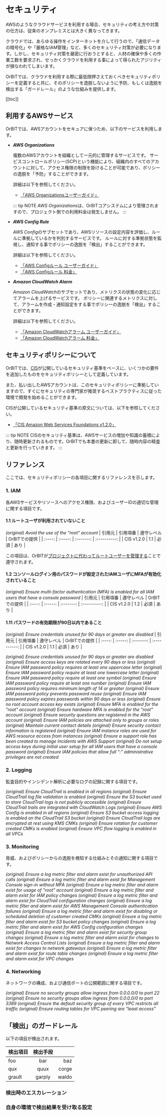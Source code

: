 # セキュリティ

AWSのようなクラウドサービスを利用する場合、セキュリティの考え方や対策の仕方は、従来のオンプレミスとは大きく異なってきます。

クラウドでは、あらゆる操作をインターネットを介して行うので、「通信データの暗号化」や「厳格なIAM管理」など、多くのセキュリティ対策が必要になります。しかし、セキュリティ対策を厳密に行おうとすると、人材の確保や多くの作業工数を要求され、せっかくクラウドを利用する事によって得られたアジリティが損なわれてしまいます。

OrBITでは、クラウドを利用する際に最低限押さえておくべきセキュリティポリシーを定義すると共に、そのポリシーを逸脱しないように予防、もしくは逸脱を検出する「ガードレール」のような仕組みを提供します。

[[toc]]

## 利用するAWSサービス
OrBITでは、AWSアカウントをセキュアに保つため、以下のサービスを利用します。

- ***AWS Organizations***

    複数のAWSアカウントを組織として一元的に管理するサービスです。
    サービスコントロールポリシー(SCP)という機能により、組織内のすべてのアカウントに対して、アクセス権限の制限を掛けることが可能であり、ポリシーの逸脱を「予防」することができます。

    詳細は以下を参照してください。
    - [「AWS Organizationsユーザーガイド」](https://docs.aws.amazon.com/ja_jp/organizations/latest/userguide/orgs_introduction.html)
    
    ::: tip NOTE
    *AWS Organizations*は、OrBITコアシステムにより管理されますので、プロジェクト側での利用料金は発生しません。
    :::

- ***AWS Config Rule***

    *AWS Config*のサブセットであり、AWSリソースの設定内容を評価し、ルールに準拠しているかを判別するサービスです。
    ルールに対する準拠状態を監視し、通知する事でポリシーの逸脱を「検出」することができます。

    詳細は以下を参照してください。
    - [「AWS Configルール ユーザーガイド」](https://docs.aws.amazon.com/ja_jp/config/latest/developerguide/evaluate-config.html)
    - [「AWS Configルール 料金」](https://aws.amazon.com/jp/config/pricing/)

- ***Amazon CloudWatch Alarm***

    *Amazon CloudWatch*のサブセットであり、メトリクスの状態の変化に応じてアラームを上げるサービスです。
    ポリシーに関連するメトリクスに対して、アラームを作成・通知設定をする事でポリシーの逸脱を「検出」することができます。

    詳細は以下を参照してください。
    - [「Amazon CloudWatchアラーム ユーザーガイド」](https://docs.aws.amazon.com/ja_jp/AmazonCloudWatch/latest/monitoring/AlarmThatSendsEmail.html)
    - [「Amazon CloudWatchアラーム 料金」](https://aws.amazon.com/jp/cloudwatch/pricing/)

## セキュリティポリシーについて
OrBITでは、[CIS](/support/glossary/#cis-center-for-internet-security)が公開しているセキュリティ基準をベースに、いくつかの要件を追加したものをセキュリティポリシーとして定義しています。

また、払い出したAWSアカウントは、このセキュリティポリシーに準拠していますので、すぐにセキュリティの専門家が推奨するベストプラクティスに従った環境で開発を始めることができます。

CISが公開しているセキュリティ基準の原文については、以下を参照してください。
- [「CIS Amazon Web Services Foundations v1.2.0」](https://d0.awsstatic.com/whitepapers/compliance/AWS_CIS_Foundations_Benchmark.pdf)

::: tip NOTE
CISのセキュリティ基準は、AWSサービスの増加や知識の蓄積により、随時更新されるものです。OrBITでも本書の更新に即して、随時内容の精査と更新を行っていきます。
:::

## リファレンス
ここでは、セキュリティポリシーの各項目に関するリファレンスを示します。
<CodeDetail title="このポリシーを見る" code="test"/>


### 1. IAM
各AWSサービスやリソースへのアクセス権限、およびユーザーIDの適切な管理に関する項目です。

#### 1.1 ルートユーザが利用されていないこと <Badge text="必須" type="error"/>
*(original) Avoid the use of the "root" account*
| 引用元 | 引用項番 | 遵守レベル | OrBITでの提供 |
| :----: | :-----: | :-------: | :----------: |
| CIS v1.2.0 | 1.1 | 必須 | あり |

この項目は、OrBITが[プロジェクトに代わってルートユーザーを管理する](/guide/aws/account-management#ルートユーザーの管理)ことで遵守されます。

#### 1.2 コンソールログイン用のパスワードが設定されたIAMユーザにMFAが有効化されていること<Badge text="必須" type="error"/>
*(original) Ensure multi-factor authentication (MFA) is enabled for all IAM users that have a console password*
| 引用元 | 引用項番 | 遵守レベル | OrBITでの提供 |
| :----: | :-----: | :-------: | :----------: |
| CIS v1.2.0 | 1.2 | 必須 | あり |

#### 1.11 パスワードの有効期限が90日以内であること <Badge text="任意" type="tip"/>
*(original) Ensure credentials unused for 90 days or greater are disabled*
| 引用元 | 引用項番 | 遵守レベル | OrBITでの提供 |
| :----: | :-----: | :-------: | :----------: |
| CIS v1.2.0 | 1.1 | 必須 | あり |

*(original) Ensure credentials unused for 90 days or greater are disabled*
*(original) Ensure access keys are rotated every 90 days or less*
*(original) Ensure IAM password policy requires at least one uppercase letter*
*(original) Ensure IAM password policy require at least one lowercase letter*
*(original) Ensure IAM password policy require at least one symbol*
*(original) Ensure IAM password policy require at least one number*
*(original)  Ensure IAM password policy requires minimum length of 14 or greater*
*(original) Ensure IAM password policy prevents password reuse*
*(original) Ensure IAM password policy expires passwords within 90 days or less*
*(original) Ensure no root account access key exists*
*(original) Ensure MFA is enabled for the "root" account*
*(original) Ensure hardware MFA is enabled for the "root" account*
*(original) Ensure security questions are registered in the AWS account*
*(original) Ensure IAM policies are attached only to groups or roles*
*(original) Maintain current contact details*
*(original) Ensure security contact information is registered*
*(original) Ensure IAM instance roles are used for AWS resource access from instances*
*(original) Ensure a support role has been created to manage incidents with AWS Support*
*(original) Do not setup access keys during initial user setup for all IAM users that have a console password*
*(original) Ensure IAM policies that allow full "*:*" administrative privileges are not created*

### 2. Logging
監査目的やインシデント解析に必要なログの記録に関する項目です。

*(original) Ensure CloudTrail is enabled in all regions*
*(original) Ensure CloudTrail log file validation is enabled*
*(original) Ensure the S3 bucket used to store CloudTrail logs is not publicly accessible*
*(original) Ensure CloudTrail trails are integrated with CloudWatch Logs*
*(original) Ensure AWS Config is enabled in all regions*
*(original) Ensure S3 bucket access logging is enabled on the CloudTrail S3 bucket*
*(original) Ensure CloudTrail logs are encrypted at rest using KMS CMKs*
*(original) Ensure rotation for customer created CMKs is enabled*
*(original) Ensure VPC flow logging is enabled in all VPCs*

### 3. Monitoring
脅威、およびポリシーからの逸脱を検知する仕組みとその通知に関する項目です。

*(original) Ensure a log metric filter and alarm exist for unauthorized API calls*
*(original) Ensure a log metric filter and alarm exist for Management Console sign-in without MFA*
*(original) Ensure a log metric filter and alarm exist for usage of "root" account*
*(original) Ensure a log metric filter and alarm exist for IAM policy changes*
*(original) Ensure a log metric filter and alarm exist for CloudTrail configuration changes*
*(original) Ensure a log metric filter and alarm exist for AWS Management Console authentication failures*
*(original) Ensure a log metric filter and alarm exist for disabling or scheduled deletion of customer created CMKs*
*(original) Ensure a log metric filter and alarm exist for S3 bucket policy changes*
*(original) Ensure a log metric filter and alarm exist for AWS Config configuration changes*
*(original) Ensure a log metric filter and alarm exist for security group changes*
*(original) Ensure a log metric filter and alarm exist for changes to Network Access Control Lists*
*(original) Ensure a log metric filter and alarm exist for changes to network gateways*
*(original) Ensure a log metric filter and alarm exist for route table changes*
*(original) Ensure a log metric filter and alarm exist for VPC changes*

### 4. Networking
ネットワークの構成、および通信ポートの公開範囲に関する項目です。

*(original) Ensure no security groups allow ingress from 0.0.0.0/0 to port 22*
*(original) Ensure no security groups allow ingress from 0.0.0.0/0 to port 3389*
*(original) Ensure the default security group of every VPC restricts all traffic*
*(original) Ensure routing tables for VPC peering are "least access"*

## 「検出」のガードレール

以下の項目が検出されます。

| 検出項目      | 検出手段 |  |
| ------------ |:------------:| ------------:|
| foo          | bar          | baz          |
| qux          | quux         | corge        |
| grault       | garply       | waldo        |


### 検出時のエスカレーション

### 自身の環境で検出結果を受け取る設定
